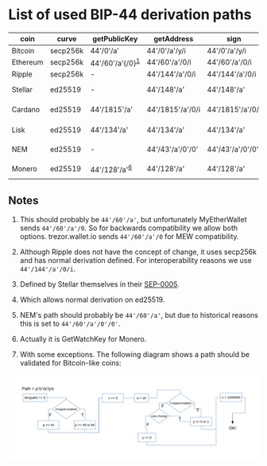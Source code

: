 # List of used BIP-44 derivation paths

| coin           | curve          | getPublicKey   | getAddress       | sign             | derivation      | note         |
|----------------|----------------|----------------|------------------|------------------|-----------------|--------------|
| Bitcoin        | secp256k       | 44'/0'/a'      | 44'/0'/a'/y/i    | 44'/0'/a'/y/i    | [BIP-32](https://github.com/bitcoin/bips/blob/master/bip-0032.mediawiki) | [7](#BitcoinDiagram) |
| Ethereum       | secp256k       | 44'/60'/a'{/0}<sup>[1](#ETHPublicKey)</sup> | 44'/60'/a'/0/i   | 44'/60'/a'/0/i   | BIP-32            |  |
| Ripple         | secp256k       |       -        | 44'/144'/a'/0/i  | 44'/144'/a'/0/i  | BIP-32            | [2](#Ripple) |
| Stellar        | ed25519        |       -        | 44'/148'/a'      | 44'/148'/a'      | [SLIP-0010](https://github.com/satoshilabs/slips/blob/master/slip-0010.md) | [3](#Stellar) |
| Cardano        | ed25519        | 44'/1815'/a'   | 44'/1815'/a'/0/i | 44'/1815'/a'/0/i | [Cardano's own](https://cardanolaunch.com/assets/Ed25519_BIP.pdf)<sup>[4](#Cardano)</sup> |  |
| Lisk           | ed25519        | 44'/134'/a'    | 44'/134'/a'      | 44'/134'/a'      | SLIP-0010         |      |
| NEM            | ed25519        |       -        | 44'/43'/a'/0'/0' | 44'/43'/a'/0'/0' | SLIP-0010         | [5](#NEM)  |
| Monero         | ed25519        | 44'/128'/a'<sup>[6](#Monero)</sup> | 44'/128'/a'      | 44'/128'/a'      | SLIP-0010         | |

## Notes

1. <a name="ETHPublicKey"></a> This should probably be `44'/60'/a'`, but unfortunately MyEtherWallet sends `44'/60'/a'/0`. So for backwards compatibility we allow both options. trezor.wallet.io sends `44'/60'/a'/0` for MEW compatibility.

2. <a name="Ripple"></a> Although Ripple does not have the concept of change, it uses secp256k and has normal derivation defined. For interoperability reasons we use `44'/144'/a'/0/i`.

3. <a name="Stellar"></a> Defined by Stellar themselves in their [SEP-0005](https://github.com/stellar/stellar-protocol/blob/master/ecosystem/sep-0005.md).

4. <a name="Cardano"></a> Which allows normal derivation on ed25519.

5. <a name="NEM"></a> NEM's path should probably be `44'/60'/a'`, but due to historical reasons this is set to `44'/60'/a'/0'/0'`.

6. <a name="Monero"></a> Actually it is GetWatchKey for Monero.

7. <a name="BitcoinDiagram"></a> With some exceptions. The following diagram shows a path should be validated for Bitcoin-like coins:

![bitcoin-path-check](bitcoin-path-check.svg)

